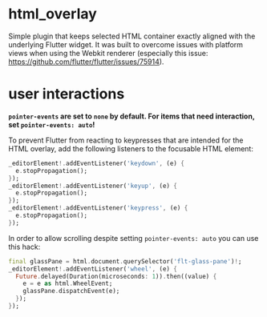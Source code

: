 # html_overlay

Simple plugin that keeps selected HTML container exactly aligned with the underlying Flutter widget. It was built to overcome issues with platform views when using the Webkit renderer (especially this issue: https://github.com/flutter/flutter/issues/75914).

# user interactions
**`pointer-events` are set to `none` by default. For items that need interaction, set `pointer-events: auto`!**

To prevent Flutter from reacting to keypresses that are intended for the HTML overlay, add the following listeners to the focusable HTML element:
```Dart
_editorElement!.addEventListener('keydown', (e) {
  e.stopPropagation();
});
_editorElement!.addEventListener('keyup', (e) {
  e.stopPropagation();
});
_editorElement!.addEventListener('keypress', (e) {
  e.stopPropagation();
});
```

In order to allow scrolling despite setting `pointer-events: auto` you can use this hack:
```Dart
final glassPane = html.document.querySelector('flt-glass-pane')!;
_editorElement!.addEventListener('wheel', (e) {
  Future.delayed(Duration(microseconds: 1)).then((value) {
    e = e as html.WheelEvent;
    glassPane.dispatchEvent(e);
  });
});
```
